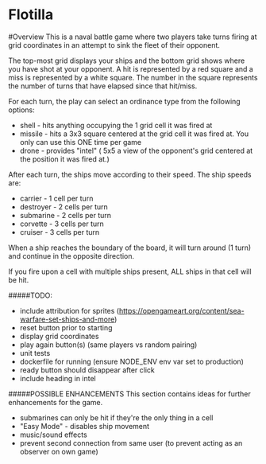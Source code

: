 Flotilla
====

#Overview
This is a naval battle game where two players take turns firing at grid coordinates in an attempt to sink the fleet of their opponent.

The top-most grid displays your ships and the bottom grid shows where you have shot at your opponent. A hit is represented by 
a red square and a miss is represented by a white square. The number in the square represents the number of turns that have
elapsed since that hit/miss.

For each turn, the play can select an ordinance type from the following options:
* shell - hits anything occupying the 1 grid cell it was fired at 
* missile - hits a 3x3 square centered at the grid cell it was fired at. You only can use this ONE time per game
* drone - provides "intel" ( 5x5 a view of the opponent's grid centered at the position it was fired at.)

After each turn, the ships move according to their speed. The ship speeds are:
* carrier - 1 cell per turn
* destroyer - 2 cells per turn
* submarine - 2 cells per turn
* corvette - 3 cells per turn
* cruiser - 3 cells per turn

When a ship reaches the boundary of the board, it will turn around (1 turn) and continue in the opposite direction.

If you fire upon a cell with multiple ships present, ALL ships in that cell will be hit.


#####TODO:
* include attribution for sprites (https://opengameart.org/content/sea-warfare-set-ships-and-more) 
* reset button prior to starting
* display grid coordinates
* play again button(s) (same players vs random pairing)
* unit tests
* dockerfile for running (ensure NODE_ENV env var set to production)
* ready button should disappear after click
* include heading in intel

#####POSSIBLE ENHANCEMENTS
This section contains ideas for further enhancements for the game. 
* submarines can only be hit if they're the only thing in a cell
* "Easy Mode" - disables ship movement
* music/sound effects
* prevent second connection from same user (to prevent acting as an observer on own game)

